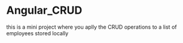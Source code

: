 # Angular_CRUD
this is a mini project where you aplly the CRUD operations to a list of employees stored locally
